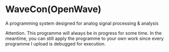 # WaveCon(OpenWave)
A programming system designed for analog signal processing &amp; analysis

Attention. This programme will always be in progress for some time. In the meantime, you can still apply the programme to your own work since every programme I upload is debugged for execution.
